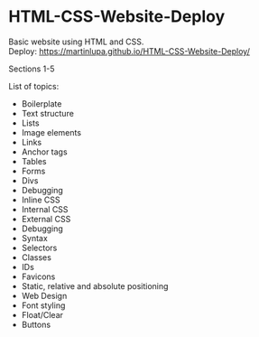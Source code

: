 # HTML-CSS-Website-Deploy
Basic website using HTML and CSS.<br>
Deploy: https://martinlupa.github.io/HTML-CSS-Website-Deploy/

Sections 1-5

List of topics:
<ul>
  <li>Boilerplate</li>
 <li>Text structure
 <li>Lists
 <li>Image elements
 <li>Links
 <li>Anchor tags
 <li>Tables
 <li>Forms
 <li>Divs
 <li>Debugging
 <li>Inline CSS
 <li>Internal CSS
 <li>External CSS
 <li>Debugging
 <li>Syntax
 <li>Selectors
 <li>Classes
 <li>IDs
 <li>Favicons
 <li>Static, relative and absolute positioning
 <li>Web Design
 <li>Font styling
 <li>Float/Clear
 <li>Buttons
</ul>
